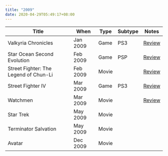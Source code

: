 ```yaml
---
title: "2009"
date: 2020-04-29T05:49:17+08:00
---
```


| Title | When | Type | Subtype | Notes |
|---|---|---|---|---|
| Valkyria Chronicles | Jan 2009 | Game | PS3 | [Review](/2009/01/valkyria-chronicles/) |
| Star Ocean Second Evolution | Feb 2009 | Game | PSP | [Review](/2009/02/star-ocean-second-evolution/) |
| Street Fighter: The Legend of Chun-Li | Feb 2009 | Movie | | [Review](/2009/02/street-fighter-the-legend-of-chun-li/) |
| Street Fighter IV | Mar 2009 | Game | PS3 | [Review](/2009/03/street-fighter-iv-the-answer-lies-in-the-heart-of-battle/) |
| Watchmen | Mar 2009 | Movie | | [Review](/2009/03/watchmen/) |
| Star Trek | May 2009 | Movie | | |
| Terminator Salvation | May 2009 | Movie | | |
| Avatar | Dec 2009 | Movie | | |
